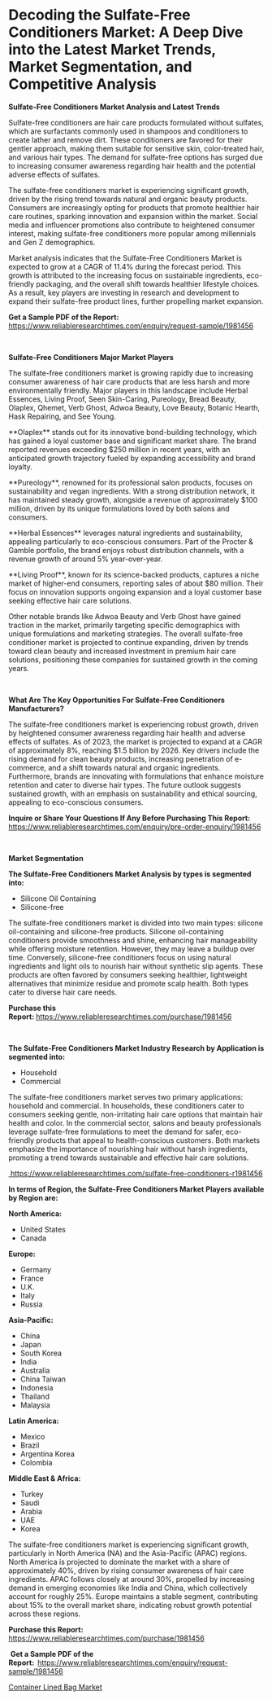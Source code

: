 <p><h1>Decoding the Sulfate-Free Conditioners Market: A Deep Dive into the Latest Market Trends, Market Segmentation, and Competitive Analysis</h1></p><p><strong>Sulfate-Free Conditioners Market Analysis and Latest Trends</strong></p>
<p><p>Sulfate-free conditioners are hair care products formulated without sulfates, which are surfactants commonly used in shampoos and conditioners to create lather and remove dirt. These conditioners are favored for their gentler approach, making them suitable for sensitive skin, color-treated hair, and various hair types. The demand for sulfate-free options has surged due to increasing consumer awareness regarding hair health and the potential adverse effects of sulfates.</p><p>The sulfate-free conditioners market is experiencing significant growth, driven by the rising trend towards natural and organic beauty products. Consumers are increasingly opting for products that promote healthier hair care routines, sparking innovation and expansion within the market. Social media and influencer promotions also contribute to heightened consumer interest, making sulfate-free conditioners more popular among millennials and Gen Z demographics.</p><p>Market analysis indicates that the Sulfate-Free Conditioners Market is expected to grow at a CAGR of 11.4% during the forecast period. This growth is attributed to the increasing focus on sustainable ingredients, eco-friendly packaging, and the overall shift towards healthier lifestyle choices. As a result, key players are investing in research and development to expand their sulfate-free product lines, further propelling market expansion.</p></p>
<p><strong>Get a Sample PDF of the Report:&nbsp;</strong> <a href="https://www.reliableresearchtimes.com/enquiry/request-sample/1981456?utm_campaign=1940&utm_medium=2&utm_source=Github&utm_content=ia&utm_term=10022025&utm_id=sulfate-free-conditioners">https://www.reliableresearchtimes.com/enquiry/request-sample/1981456</a></p>
<p>&nbsp;</p>
<p><strong>Sulfate-Free Conditioners Major Market Players</strong></p>
<p><p>The sulfate-free conditioners market is growing rapidly due to increasing consumer awareness of hair care products that are less harsh and more environmentally friendly. Major players in this landscape include Herbal Essences, Living Proof, Seen Skin-Caring, Pureology, Bread Beauty, Olaplex, Qhemet, Verb Ghost, Adwoa Beauty, Love Beauty, Botanic Hearth, Hask Repairing, and See Young.</p><p>**Olaplex** stands out for its innovative bond-building technology, which has gained a loyal customer base and significant market share. The brand reported revenues exceeding $250 million in recent years, with an anticipated growth trajectory fueled by expanding accessibility and brand loyalty.</p><p>**Pureology**, renowned for its professional salon products, focuses on sustainability and vegan ingredients. With a strong distribution network, it has maintained steady growth, alongside a revenue of approximately $100 million, driven by its unique formulations loved by both salons and consumers.</p><p>**Herbal Essences** leverages natural ingredients and sustainability, appealing particularly to eco-conscious consumers. Part of the Procter & Gamble portfolio, the brand enjoys robust distribution channels, with a revenue growth of around 5% year-over-year.</p><p>**Living Proof**, known for its science-backed products, captures a niche market of higher-end consumers, reporting sales of about $80 million. Their focus on innovation supports ongoing expansion and a loyal customer base seeking effective hair care solutions.</p><p>Other notable brands like Adwoa Beauty and Verb Ghost have gained traction in the market, primarily targeting specific demographics with unique formulations and marketing strategies. The overall sulfate-free conditioner market is projected to continue expanding, driven by trends toward clean beauty and increased investment in premium hair care solutions, positioning these companies for sustained growth in the coming years.</p></p>
<p>&nbsp;</p>
<p><strong>What Are The Key Opportunities For Sulfate-Free Conditioners Manufacturers?</strong></p>
<p><p>The sulfate-free conditioners market is experiencing robust growth, driven by heightened consumer awareness regarding hair health and adverse effects of sulfates. As of 2023, the market is projected to expand at a CAGR of approximately 8%, reaching $1.5 billion by 2026. Key drivers include the rising demand for clean beauty products, increasing penetration of e-commerce, and a shift towards natural and organic ingredients. Furthermore, brands are innovating with formulations that enhance moisture retention and cater to diverse hair types. The future outlook suggests sustained growth, with an emphasis on sustainability and ethical sourcing, appealing to eco-conscious consumers.</p></p>
<p><strong>Inquire or Share Your Questions If Any Before Purchasing This Report:</strong> <a href="https://www.reliableresearchtimes.com/enquiry/pre-order-enquiry/1981456?utm_campaign=1940&utm_medium=2&utm_source=Github&utm_content=ia&utm_term=10022025&utm_id=sulfate-free-conditioners">https://www.reliableresearchtimes.com/enquiry/pre-order-enquiry/1981456</a></p>
<p>&nbsp;</p>
<p><strong>Market Segmentation</strong></p>
<p><strong>The Sulfate-Free Conditioners Market Analysis by types is segmented into:</strong></p>
<p><ul><li>Silicone Oil Containing</li><li>Silicone-free</li></ul></p>
<p><p>The sulfate-free conditioners market is divided into two main types: silicone oil-containing and silicone-free products. Silicone oil-containing conditioners provide smoothness and shine, enhancing hair manageability while offering moisture retention. However, they may leave a buildup over time. Conversely, silicone-free conditioners focus on using natural ingredients and light oils to nourish hair without synthetic slip agents. These products are often favored by consumers seeking healthier, lightweight alternatives that minimize residue and promote scalp health. Both types cater to diverse hair care needs.</p></p>
<p><strong>Purchase this Report:&nbsp;</strong><a href="https://www.reliableresearchtimes.com/purchase/1981456?utm_campaign=1940&utm_medium=2&utm_source=Github&utm_content=ia&utm_term=10022025&utm_id=sulfate-free-conditioners">https://www.reliableresearchtimes.com/purchase/1981456</a></p>
<p>&nbsp;</p>
<p><strong>The Sulfate-Free Conditioners Market Industry Research by Application is segmented into:</strong></p>
<p><ul><li>Household</li><li>Commercial</li></ul></p>
<p><p>The sulfate-free conditioners market serves two primary applications: household and commercial. In households, these conditioners cater to consumers seeking gentle, non-irritating hair care options that maintain hair health and color. In the commercial sector, salons and beauty professionals leverage sulfate-free formulations to meet the demand for safer, eco-friendly products that appeal to health-conscious customers. Both markets emphasize the importance of nourishing hair without harsh ingredients, promoting a trend towards sustainable and effective hair care solutions.</p></p>
<p><a href="https://www.reliableresearchtimes.com/sulfate-free-conditioners-r1981456?utm_campaign=1940&utm_medium=2&utm_source=Github&utm_content=ia&utm_term=10022025&utm_id=sulfate-free-conditioners">&nbsp;https://www.reliableresearchtimes.com/sulfate-free-conditioners-r1981456</a></p>
<p><strong>In terms of Region, the Sulfate-Free Conditioners Market Players available by Region are:</strong></p>
<p>
    <p> <strong> North America: </strong>
        <ul>
            <li>United States</li>
            <li>Canada</li>
        </ul>
        </p> 
    <p> <strong> Europe: </strong>
        <ul>
            <li>Germany</li>
            <li>France</li>
            <li>U.K.</li>
            <li>Italy</li>
            <li>Russia</li>
        </ul>
        </p> 
    <p> <strong> Asia-Pacific: </strong>
        <ul>
            <li>China</li>
            <li>Japan</li>
            <li>South Korea</li>
            <li>India</li>
            <li>Australia</li>
            <li>China Taiwan</li>
            <li>Indonesia</li>
            <li>Thailand</li>
            <li>Malaysia</li>
        </ul>
        </p> 
    <p> <strong> Latin America: </strong>
        <ul>
            <li>Mexico</li>
            <li>Brazil</li>
            <li>Argentina Korea</li>
            <li>Colombia</li>
        </ul>
        </p> 
    <p> <strong> Middle East & Africa: </strong>
        <ul>
            <li>Turkey</li>
            <li>Saudi</li>
            <li>Arabia</li>
            <li>UAE</li>
            <li>Korea</li>
        </ul>
    </p>
    </p>
<p><p>The sulfate-free conditioners market is experiencing significant growth, particularly in North America (NA) and the Asia-Pacific (APAC) regions. North America is projected to dominate the market with a share of approximately 40%, driven by rising consumer awareness of hair care ingredients. APAC follows closely at around 30%, propelled by increasing demand in emerging economies like India and China, which collectively account for roughly 25%. Europe maintains a stable segment, contributing about 15% to the overall market share, indicating robust growth potential across these regions.</p></p>
<p><strong>Purchase this Report: </strong><a href="https://www.reliableresearchtimes.com/purchase/1981456?utm_campaign=1940&utm_medium=2&utm_source=Github&utm_content=ia&utm_term=10022025&utm_id=sulfate-free-conditioners">https://www.reliableresearchtimes.com/purchase/1981456</a></p>
<p>&nbsp;<strong>Get a Sample PDF of the Report:&nbsp;&nbsp;</strong><a href="https://www.reliableresearchtimes.com/enquiry/request-sample/1981456?utm_campaign=1940&utm_medium=2&utm_source=Github&utm_content=ia&utm_term=10022025&utm_id=sulfate-free-conditioners">https://www.reliableresearchtimes.com/enquiry/request-sample/1981456</a></p>
<p><strong></strong></p>
<p><p><a href="https://github.com/hgf64gh/Market-Research-Report-List-1/blob/main/container-lined-bag-market.md?utm_campaign=1940&utm_medium=2&utm_source=Github&utm_content=ia&utm_term=10022025&utm_id=sulfate-free-conditioners">Container Lined Bag Market</a></p></p>